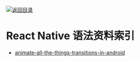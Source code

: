 [![返回目录](https://parg.co/UGo)](https://parg.co/b4z)

# React Native 语法资料索引

* [animate-all-the-things-transitions-in-android](https://medium.com/@andkulikov/animate-all-the-things-transitions-in-android-914af5477d50#.8fh117w2y)
